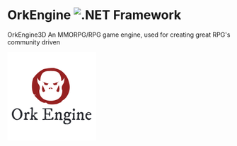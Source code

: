 # OrkEngine ![.NET Framework](https://github.com/jwoff78/OrkEngine/workflows/.NET%20Framework/badge.svg)
OrkEngine3D An MMORPG/RPG game engine, used for creating great RPG's community driven

![OrkEngineLogo](https://github.com/jwoff78/OrkEngine/blob/master/ork%20engine.png)
